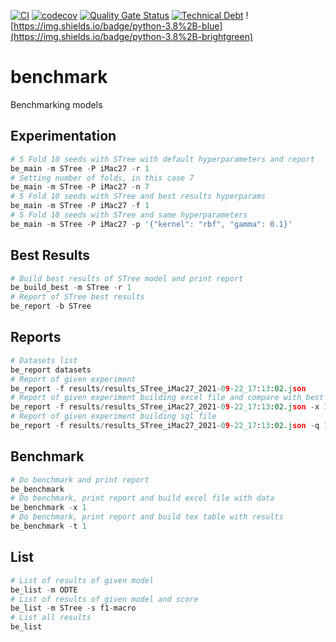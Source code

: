 [![CI](https://github.com/Doctorado-ML/benchmark/actions/workflows/main.yml/badge.svg)](https://github.com/Doctorado-ML/benchmark/actions/workflows/main.yml)
[![codecov](https://codecov.io/gh/Doctorado-ML/benchmark/branch/main/graph/badge.svg?token=ZRP937NDSG)](https://codecov.io/gh/Doctorado-ML/benchmark)
[![Quality Gate Status](https://haystack.rmontanana.es:25000/api/project_badges/measure?project=benchmark&metric=alert_status&token=336a6e501988888543c3153baa91bad4b9914dd2)](https://haystack.rmontanana.es:25000/dashboard?id=benchmark)
[![Technical Debt](https://haystack.rmontanana.es:25000/api/project_badges/measure?project=benchmark&metric=sqale_index&token=336a6e501988888543c3153baa91bad4b9914dd2)](https://haystack.rmontanana.es:25000/dashboard?id=benchmark)
![https://img.shields.io/badge/python-3.8%2B-blue](https://img.shields.io/badge/python-3.8%2B-brightgreen)

# benchmark

Benchmarking models

## Experimentation

```python
# 5 Fold 10 seeds with STree with default hyperparameters and report
be_main -m STree -P iMac27 -r 1
# Setting number of folds, in this case 7
be_main -m STree -P iMac27 -n 7
# 5 Fold 10 seeds with STree and best results hyperparams
be_main -m STree -P iMac27 -f 1
# 5 Fold 10 seeds with STree and same hyperparameters
be_main -m STree -P iMac27 -p '{"kernel": "rbf", "gamma": 0.1}'
```

## Best Results

```python
# Build best results of STree model and print report
be_build_best -m STree -r 1
# Report of STree best results
be_report -b STree
```

## Reports

```python
# Datasets list
be_report datasets
# Report of given experiment
be_report -f results/results_STree_iMac27_2021-09-22_17:13:02.json
# Report of given experiment building excel file and compare with best results
be_report -f results/results_STree_iMac27_2021-09-22_17:13:02.json -x 1 -c 1
# Report of given experiment building sql file
be_report -f results/results_STree_iMac27_2021-09-22_17:13:02.json -q 1
```

## Benchmark

```python
# Do benchmark and print report
be_benchmark
# Do benchmark, print report and build excel file with data
be_benchmark -x 1
# Do benchmark, print report and build tex table with results
be_benchmark -t 1
```

## List

```python
# List of results of given model
be_list -m ODTE
# List of results of given model and score
be_list -m STree -s f1-macro
# List all results
be_list
```
